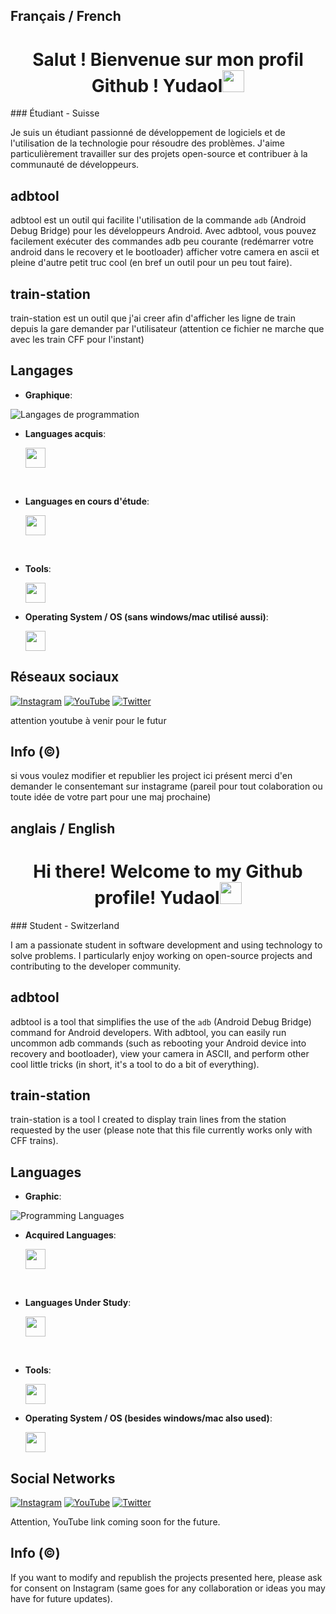 <!--- Templates : https://github.com/durgeshsamariya/awesome-github-profile-readme-templates/tree/master/templates--->
## Français / French

<h1 align="center"><b>Salut ! Bienvenue sur mon profil Github ! Yudaol</b><img src="https://media.giphy.com/media/hvRJCLFzcasrR4ia7z/giphy.gif" width="35"></h1>
### Étudiant - Suisse

Je suis un étudiant passionné de développement de logiciels et de l'utilisation de la technologie pour résoudre des problèmes. J'aime particulièrement travailler sur des projets open-source et contribuer à la communauté de développeurs.

## adbtool

adbtool est un outil qui facilite l'utilisation de la commande `adb` (Android Debug Bridge) pour les développeurs Android. Avec adbtool, vous pouvez facilement exécuter des commandes adb peu courante (redémarrer votre android dans le recovery et le bootloader) afficher votre camera en ascii et pleine d'autre petit truc cool (en bref un outil pour un peu tout faire).

## train-station

train-station est un outil que j'ai creer afin d'afficher les ligne de train depuis la gare demander par l'utilisateur (attention ce fichier ne marche que avec les train CFF pour l'instant)





## Langages
- **Graphique**:

![Langages de programmation](https://github-readme-stats.vercel.app/api/top-langs?username=whiterabbit-git&langs_count=3&show_icons=true&locale=fr&layout=compact&theme=dark)



- **Languages acquis**:
	<p>
	  <a href="https://skillicons.dev">	
		<img height="32"src="https://skillicons.dev/icons?i=html,python&theme=dark" />
	  </a>
	</p>

<br>

- **Languages en cours d'étude**:
	<p>
	  <a href="https://skillicons.dev">	
		<img height="32"src="https://skillicons.dev/icons?i=c,cpp,cs,css,javascript,php,java&theme=dark" />
	  </a>
	</p>

<br>

- **Tools**:
	<p>
	  <a href="https://skillicons.dev">	
		<img height="32"src="https://skillicons.dev/icons?i=vim,wordpress,discord,git,github,vscode,visualstudio,eclipse,atom&theme=dark" />
	  </a>
	</p>	
 - **Operating System / OS (sans windows/mac utilisé aussi)**:	
	<p>
	  <a href="https://skillicons.dev">	
		<img height="32"src="https://skillicons.dev/icons?i=linux,raspberrypi&theme=dark" />
	  </a>
	</p>

	

 
 
## Réseaux sociaux

[![Instagram](https://camo.githubusercontent.com/32de3d6ae0d152d74e6672352d26fa61f265b2bddbca55655b4c413a97c17385/68747470733a2f2f696d672e736869656c64732e696f2f7374617469632f76313f7374796c653d666f722d7468652d6261646765266d6573736167653d496e7374616772616d26636f6c6f723d453434303546266c6f676f3d496e7374616772616d266c6f676f436f6c6f723d464646464646266c6162656c3d)](https://www.instagram.com/whiterabbit.gitgithub)
[![YouTube](https://camo.githubusercontent.com/9bbd418eba4e5ca72da9663efab9d832ebec5e1b1141c6edad4fdb618e262958/68747470733a2f2f696d672e736869656c64732e696f2f7374617469632f76313f7374796c653d666f722d7468652d6261646765266d6573736167653d596f755475626526636f6c6f723d464630303030266c6f676f3d596f7554756265266c6f676f436f6c6f723d464646464646266c6162656c3d)](https://www.youtube.com/channel/votre_compte)
[![Twitter](https://camo.githubusercontent.com/0bd066115a3d5d3b06c206ac73e483bc237e6ff7c61f9ba3262e683581de9718/68747470733a2f2f696d672e736869656c64732e696f2f7374617469632f76313f7374796c653d666f722d7468652d6261646765266d6573736167653d5477697474657226636f6c6f723d314441314632266c6f676f3d54776974746572266c6f676f436f6c6f723d464646464646266c6162656c3d)](https://twitter.com/whiterabbit904)

attention youtube à venir pour le futur

## Info (©)

si vous voulez modifier et republier les project ici présent merci d'en demander le consentemant sur instagrame (pareil pour tout colaboration ou toute idée de votre part pour une maj prochaine)

## anglais / English

<!--- Templates: https://github.com/durgeshsamariya/awesome-github-profile-readme-templates/tree/master/templates--->

<h1 align="center"><b>Hi there! Welcome to my Github profile! Yudaol</b><img src="https://media.giphy.com/media/hvRJCLFzcasrR4ia7z/giphy.gif" width="35"></h1>
### Student - Switzerland

I am a passionate student in software development and using technology to solve problems. I particularly enjoy working on open-source projects and contributing to the developer community.

## adbtool

adbtool is a tool that simplifies the use of the `adb` (Android Debug Bridge) command for Android developers. With adbtool, you can easily run uncommon adb commands (such as rebooting your Android device into recovery and bootloader), view your camera in ASCII, and perform other cool little tricks (in short, it's a tool to do a bit of everything).

## train-station

train-station is a tool I created to display train lines from the station requested by the user (please note that this file currently works only with CFF trains).

## Languages
- **Graphic**:

![Programming Languages](https://github-readme-stats.vercel.app/api/top-langs?username=whiterabbit-git&langs_count=3&show_icons=true&locale=fr&layout=compact&theme=dark)

- **Acquired Languages**:
	<p>
	  <a href="https://skillicons.dev">	
		<img height="32" src="https://skillicons.dev/icons?i=html,python&theme=dark" />
	  </a>
	</p>

<br>

- **Languages Under Study**:
	<p>
	  <a href="https://skillicons.dev">	
		<img height="32" src="https://skillicons.dev/icons?i=c,cpp,cs,css,javascript,php,java&theme=dark" />
	  </a>
	</p>

<br>

- **Tools**:
	<p>
	  <a href="https://skillicons.dev">	
		<img height="32" src="https://skillicons.dev/icons?i=vim,wordpress,discord,git,github,vscode,visualstudio,eclipse,atom&theme=dark" />
	  </a>
	</p>	
 - **Operating System / OS (besides windows/mac also used)**:	
	<p>
	  <a href="https://skillicons.dev">	
		<img height="32" src="https://skillicons.dev/icons?i=linux,raspberrypi&theme=dark" />
	  </a>
	</p>

 
 
## Social Networks

[![Instagram](https://camo.githubusercontent.com/32de3d6ae0d152d74e6672352d26fa61f265b2bddbca55655b4c413a97c17385/68747470733a2f2f696d672e736869656c64732e696f2f7374617469632f76313f7374796c653d666f722d7468652d6261646765266d6573736167653d496e7374616772616d26636f6c6f723d453434303546266c6f676f3d496e7374616772616d266c6f676f436f6c6f723d464646464646266c6162656c3d)](https://www.instagram.com/whiterabbit.gitgithub)
[![YouTube](https://camo.githubusercontent.com/9bbd418eba4e5ca72da9663efab9d832ebec5e1b1141c6edad4fdb618e262958/68747470733a2f2f696d672e736869656c64732e696f2f7374617469632f76313f7374796c653d666f722d7468652d6261646765266d6573736167653d596f755475626526636f6c6f723d464630303030266c6f676f3d596f7554756265266c6f676f436f6c6f723d464646464646266c6162656c3d)](https://www.youtube.com/channel/votre_compte)
[![Twitter](https://camo.githubusercontent.com/0bd066115a3d5d3b06c206ac73e483bc237e6ff7c61f9ba3262e683581de9718/68747470733a2f2f696d672e736869656c64732e696f2f7374617469632f76313f7374796c653d666f722d7468652d6261646765266d6573736167653d5477697474657226636f6c6f723d314441314632266c6f676f3d54776974746572266c6f676f436f6c6f723d464646464646266c6162656c3d)](https://twitter.com/whiterabbit904)

Attention, YouTube link coming soon for the future.

## Info (©)

If you want to modify and republish the projects presented here, please ask for consent on Instagram (same goes for any collaboration or ideas you may have for future updates).
